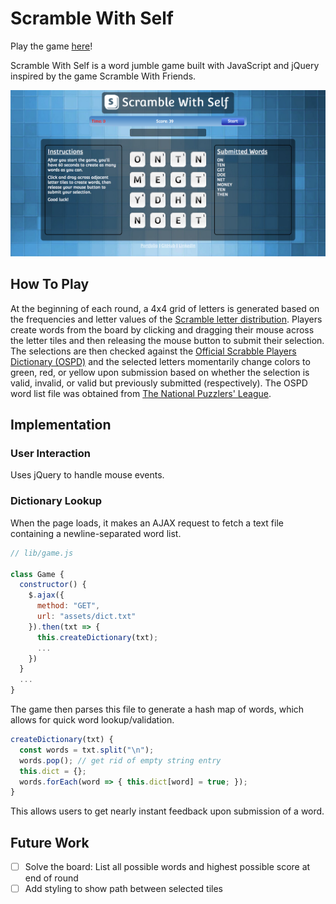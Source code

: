 # Scramble With Self

Play the game [here][scramble-with-self]!

[scramble-with-self]: http://www.tamjeffrey.com/scramble-with-self

Scramble With Self is a word jumble game built with JavaScript and jQuery inspired by the game Scramble With Friends.

![game](./screenshots/board.png)

## How To Play

At the beginning of each round, a 4x4 grid of letters is generated based on the frequencies and letter values of the [Scramble letter distribution][scramble-letter-dist]. Players create words from the board by clicking and dragging their mouse across the letter tiles and then releasing the mouse button to submit their selection. The selections are then checked against the [Official Scrabble Players Dictionary (OSPD)][ospd] and the selected letters momentarily change colors to green, red, or yellow upon submission based on whether the selection is valid, invalid, or valid but previously submitted (respectively). The OSPD word list file was obtained from [The National Puzzlers' League][ospd-word-list].

[scramble-letter-dist]: https://en.wikipedia.org/wiki/Scrabble_letter_distributions
[ospd]: https://en.wikipedia.org/wiki/Official_Scrabble_Players_Dictionary
[ospd-word-list]: http://www.puzzlers.org/dokuwiki/doku.php?id=solving%3awordlists%3aabout%3astart

## Implementation

### User Interaction

Uses jQuery to handle mouse events.

### Dictionary Lookup

When the page loads, it makes an AJAX request to fetch a text file containing a newline-separated word list.

```javascript
// lib/game.js

class Game {
  constructor() {
    $.ajax({
      method: "GET",
      url: "assets/dict.txt"
    }).then(txt => {
      this.createDictionary(txt);
      ...
    })
  }
  ...
}
```

The game then parses this file to generate a hash map of words, which allows for quick word lookup/validation.

```javascript
createDictionary(txt) {
  const words = txt.split("\n");
  words.pop(); // get rid of empty string entry
  this.dict = {};
  words.forEach(word => { this.dict[word] = true; });
}
```

This allows users to get nearly instant feedback upon submission of a word.

## Future Work
- [ ] Solve the board: List all possible words and highest possible score at end of round
- [ ] Add styling to show path between selected tiles
